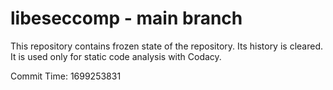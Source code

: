 # libeseccomp - main branch

This repository contains frozen state of the repository.
Its history is cleared. It is used only for static code
analysis with Codacy.

Commit Time: 1699253831